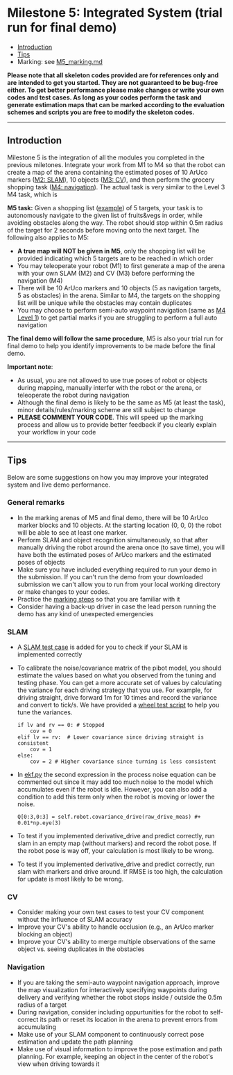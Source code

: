 # Milestone 5: Integrated System (trial run for final demo)
- [Introduction](#introduction)
- [Tips](#tips)
- Marking: see [M5_marking.md](M5_marking.md)

**Please note that all skeleton codes provided are **for references only** and are intended to get you started. They are not guaranteed to be bug-free either. To get better performance please make changes or write your own codes and test cases. As long as your codes perform the task and generate estimation maps that can be marked according to the evaluation schemes and scripts you are free to modify the skeleton codes.**

---
## Introduction
Milestone 5 is the integration of all the modules you completed in the previous miletones. Integrate your work from M1 to M4 so that the robot can create a map of the arena containing the estimated poses of 10 ArUco markers ([M2: SLAM](../Week03-05/)), 10 objects ([M3: CV](../Week06-07/)), and then perform the grocery shopping task ([M4: navigation](../Week08-09/)). The actual task is very similar to the Level 3 M4 task, which is

**M5 task:** Given a shopping list ([example](../Week08-09/M4_prac_shopping_list.txt)) of 5 targets, your task is to autonomously navigate to the given list of fruits&vegs in order, while avoiding obstacles along the way. The robot should stop within 0.5m radius of the target for 2 seconds before moving onto the next target. The following also applies to M5:
- **A true map will NOT be given in M5**, only the shopping list will be provided indicating which 5 targets are to be reached in which order
- You may teleoperate your robot (M1) to first generate a map of the arena with your own SLAM (M2) and CV (M3) before performing the navigation (M4)
- There will be 10 ArUco markers and 10 objects (5 as navigation targets, 5 as obstacles) in the arena. Similar to M4, the targets on the shopping list will be unique while the obstacles may contain duplicates
- You may choose to perform semi-auto waypoint navigation (same as [M4 Level 1](../Week08-09/M4_marking.md#level-1-semi-auto-navigation-using-waypoints)) to get partial marks if you are struggling to perform a full auto navigation

**The final demo will follow the same procedure**, M5 is also your trial run for final demo to help you identify improvements to be made before the final demo.

**Important note**: 
- As usual, you are not allowed to use true poses of robot or objects during mapping, manually interfer with the robot or the arena, or teleoperate the robot during navigation
- Although the final demo is likely to be the same as M5 (at least the task), minor details/rules/marking scheme are still subject to change
- **PLEASE COMMENT YOUR CODE**. This will speed up the marking process and allow us to provide better feedback if you clearly explain your workflow in your code

---
## Tips
Below are some suggestions on how you may improve your integrated system and live demo performance.

### General remarks
- In the marking arenas of M5 and final demo, there will be 10 ArUco marker blocks and 10 objects. At the starting location (0, 0, 0) the robot will be able to see at least one marker.
- Perform SLAM and object recognition simultaneously, so that after manually driving the robot around the arena once (to save time), you will have both the estimated poses of ArUco markers and the estimated poses of objects
- Make sure you have included everything required to run your demo in the submission. If you can't run the demo from your downloaded submission we can't allow you to run from your local working directory or make changes to your codes. 
- Practice the [marking steps](M5_marking.md#marking-steps) so that you are familiar with it
- Consider having a back-up driver in case the lead person running the demo has any kind of unexpected emergencies

### SLAM
- A [SLAM test case](test/) is added for you to check if your SLAM is implemented correctly
- To calibrate the noise/covariance matrix of the pibot model, you should estimate the values based on what you observed from the tuning and testing phase. You can get a more accurate set of values by calculating the variance for each driving strategy that you use. For example, for driving straight, drive forward 1m for 10 times and record the variance and convert to tick/s. We have provided a [wheel test script](wheel_test.py) to help you tune the variances.
    ```
    if lv and rv == 0: # Stopped
        cov = 0
    elif lv == rv:  # Lower covariance since driving straight is consistent
        cov = 1
    else:
        cov = 2 # Higher covariance since turning is less consistent
    ```

- In [ekf.py](../Week03-05/slam/ekf.py#L129) the second expression in the process noise equation can be commented out since it may add too much noise to the model which accumulates even if the robot is idle. However, you can also add a condition to add this term only when the robot is moving or lower the noise. 
    ```
    Q[0:3,0:3] = self.robot.covariance_drive(raw_drive_meas) #+ 0.01*np.eye(3)
    ```
    
- To test if you implemented derivative_drive and predict correctly, run slam in an empty map (without markers) and record the robot pose. If the robot pose is way off, your calculation is most likely to be wrong. 
- To test if you implemented derivative_drive and predict correctly, run slam with markers and drive around. If RMSE is too high, the calculation for update is most likely to be wrong.

### CV
- Consider making your own test cases to test your CV component without the influence of SLAM accuracy
- Improve your CV's ability to handle occlusion (e.g., an ArUco marker blocking an object)
- Improve your CV's ability to merge multiple observations of the same object vs. seeing duplicates in the obstacles

### Navigation
- If you are taking the semi-auto waypoint navigation approach, improve the map visualization for interactively specifying waypoints during delivery and verifying whether the robot stops inside / outside the 0.5m radius of a target
- During navigation, consider including oppurtunities for the robot to self-correct its path or reset its location in the arena to prevent errors from accumulating
- Make use of your SLAM component to continuously correct pose estimation and update the path planning
- Make use of visual information to improve the pose estimation and path planning. For example, keeping an object in the center of the robot's view when driving towards it
